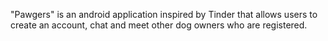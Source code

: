 "Pawgers" is an android application inspired by Tinder that allows users to create an account, chat and meet other dog owners who are registered.
